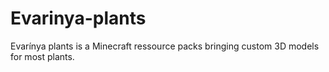 # Evarinya-plants
Evarínya plants is a Minecraft ressource packs bringing custom 3D models for most plants.
